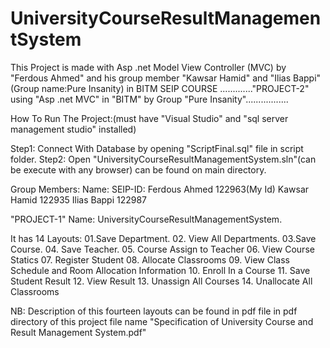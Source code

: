 # UniversityCourseResultManagementSystem
This Project is made with Asp .net Model View Controller (MVC) by "Ferdous Ahmed" and his group member "Kawsar Hamid" and "Ilias Bappi" (Group name:Pure Insanity) in BITM SEIP COURSE
............."PROJECT-2" using "Asp .net MVC" in "BITM" 
by Group   "Pure Insanity".................

How To Run The Project:(must have "Visual Studio" and "sql server management studio" installed)

Step1: Connect With Database by opening "ScriptFinal.sql" file in script folder.
Step2: Open "UniversityCourseResultManagementSystem.sln"(can be execute with any browser)
             can be found on main directory.

Group Members:
Name:              SEIP-ID:
Ferdous Ahmed      122963(My Id)
Kawsar Hamid       122935 
Ilias  Bappi       122987

"PROJECT-1" Name: UniversityCourseResultManagementSystem.

It has 14 Layouts:
01.Save Department.      02. View All Departments.    03.Save Course.
04. Save Teacher.        05. Course Assign to Teacher 06. View Course Statics
07. Register Student     08. Allocate Classrooms      09. View Class Schedule and Room Allocation Information
10. Enroll In a Course   11. Save Student Result      12. View Result
13. Unassign All Courses 14. Unallocate All Classrooms

NB: Description of this fourteen layouts can be found in pdf file in pdf directory of this project
    file name "Specification of University Course and Result Management System.pdf"
